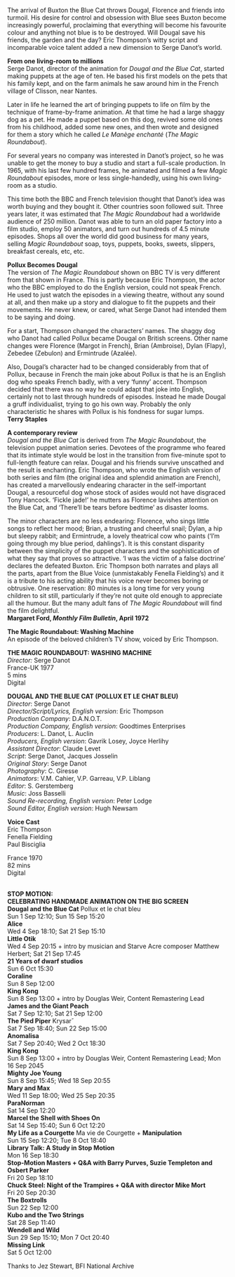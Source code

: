 
The arrival of Buxton the Blue Cat throws Dougal, Florence and friends into turmoil. His desire for control and obsession with Blue sees Buxton become increasingly powerful, proclaiming that everything will become his favourite colour and anything not blue is to be destroyed. Will Dougal save his friends, the garden and the day? Eric Thompson’s witty script and incomparable voice talent added a new dimension to Serge Danot’s world.  


**From one living-room to millions**  
Serge Danot, director of the animation for _Dougal and the Blue Cat_, started making puppets at the age of ten. He based his first models on the pets that his family kept, and on the farm animals he saw around him in the French village of Clisson, near Nantes.

Later in life he learned the art of bringing puppets to life on film by the technique of frame-by-frame animation. At that time he had a large shaggy dog as a pet. He made a puppet based on this dog, revived some old ones from his childhood, added some new ones, and then wrote and designed for them a story which he called _Le Manège enchanté_ (_The Magic Roundabout_).

For several years no company was interested in Danot’s project, so he was unable to get the money to buy a studio and start a full-scale production. In 1965, with his last few hundred frames, he animated and filmed a few _Magic Roundabout_ episodes, more or less single-handedly, using his own living-room as a studio.

This time both the BBC and French television thought that Danot’s idea was worth buying and they bought it. Other countries soon followed suit. Three years later, it was estimated that _The_ _Magic Roundabout_ had a worldwide audience of 250 million. Danot was able to turn an old paper factory into a film studio, employ 50 animators, and turn out hundreds of 4.5 minute episodes. Shops all over the world did good business for many years, selling _Magic Roundabout_ soap, toys, puppets, books, sweets, slippers, breakfast cereals, etc, etc.

**Pollux Becomes Dougal**  
The version of _The Magic Roundabout_ shown on BBC TV is very different from that shown in France. This is partly because Eric Thompson, the actor who the BBC employed to do the English version, could not speak French. He used to just watch the episodes in a viewing theatre, without any sound at all, and then make up a story and dialogue to fit the puppets and their movements. He never knew, or cared, what Serge Danot had intended them to be saying and doing.

For a start, Thompson changed the characters’ names. The shaggy dog who Danot had called Pollux became Dougal on British screens. Other name changes were Florence (Margot in French), Brian (Ambroise), Dylan (Flapy), Zebedee (Zebulon) and Ermintrude (Azalée).

Also, Dougal’s character had to be changed considerably from that of Pollux, because in French the main joke about Pollux is that he is an English dog who speaks French badly, with a very ‘funny’ accent. Thompson decided that there was no way he could adapt that joke into English, certainly not to last through hundreds of episodes. Instead he made Dougal a gruff individualist, trying to go his own way. Probably the only characteristic he shares with Pollux is his fondness for sugar lumps.  
**Terry Staples**

**A contemporary review**  
_Dougal and the Blue Cat_ is derived from _The Magic Roundabout_, the television puppet animation series. Devotees of the programme who feared that its intimate style would be lost in the transition from five-minute spot to full-length feature can relax. Dougal and his friends survive unscathed and the result is enchanting. Eric Thompson, who wrote the English version of both series and film (the original idea and splendid animation are French), has created a marvellously endearing character in the self-important Dougal, a resourceful dog whose stock of asides would not have disgraced Tony Hancock. ‘Fickle jade!’ he mutters as Florence lavishes attention on the Blue Cat, and ‘There’ll be tears before bedtime’ as disaster looms.

The minor characters are no less endearing: Florence, who sings little songs to reflect her mood; Brian, a trusting and cheerful snail; Dylan, a hip but sleepy rabbit; and Ermintrude, a lovely theatrical cow who paints (‘I’m going through my blue period, dahlings’). It is this constant disparity between the simplicity of the puppet characters and the sophistication of what they say that proves so attractive. ‘I was the victim of a false doctrine’ declares the defeated Buxton. Eric Thompson both narrates and plays all the parts, apart from the Blue Voice (unmistakably Fenella Fielding’s) and it is a tribute to his acting ability that his voice never becomes boring or obtrusive. One reservation: 80 minutes is a long time for very young children to sit still, particularly if they’re not quite old enough to appreciate all the humour. But the many adult fans of _The Magic Roundabout_ will find the film delightful.  
**Margaret Ford, _Monthly Film Bulletin_, April 1972**
<br>

**The Magic Roundabout: Washing Machine**  
An episode of the beloved children’s TV show, voiced by Eric Thompson.
<br>

**THE MAGIC ROUNDABOUT: WASHING MACHINE**  
_Director:_ Serge Danot  
France-UK 1977  
5 mins  
Digital

**DOUGAL AND THE BLUE CAT (POLLUX ET LE CHAT BLEU)**  
_Director_: Serge Danot  
_Director/Script/Lyrics, English version_:  Eric Thompson  
_Production Company_: D.A.N.O.T.  
_Production Company, English version_:  Goodtimes Enterprises  
_Producers_: L. Danot, L. Auclin  
_Producers, English version_: Gavrik Losey,  Joyce Herlihy  
_Assistant Director_: Claude Levet  
_Script_: Serge Danot, Jacques Josselin  
_Original Story_: Serge Danot  
_Photography_: C. Giresse  
_Animators_: V.M. Cahier, V.P. Garreau, V.P. Liblang  
_Editor_: S. Gerstemberg  
_Music_: Joss Basselli  
_Sound Re-recording, English version_: Peter Lodge  
_Sound Editor, English version_: Hugh Newsam

**Voice Cast**  
Eric Thompson  
Fenella Fielding  
Paul Bisciglia

France 1970  
82 mins  
Digital
<br><br>

**STOP MOTION:  
CELEBRATING HANDMADE ANIMATION ON THE BIG SCREEN**<br>
**Dougal and the Blue Cat** Pollux et le chat bleu<br>
Sun 1 Sep 12:10; Sun 15 Sep 15:20<br>
**Alice**<br>
Wed 4 Sep 18:10; Sat 21 Sep 15:10<br>
**Little Otik**<br>
Wed 4 Sep 20:15 + intro by musician and Starve Acre composer Matthew Herbert; Sat 21 Sep 17:45<br>
**21 Years of dwarf studios**<br>
Sun 6 Oct 15:30<br>
**Coraline**<br>
Sun 8 Sep 12:00<br>
**King Kong**<br>
Sun 8 Sep 13:00 + intro by Douglas Weir, Content Remastering Lead<br>
**James and the Giant Peach**<br>
Sat 7 Sep 12:10; Sat 21 Sep 12:00<br>
**The Pied Piper** Krysarˇ<br>
Sat 7 Sep 18:40; Sun 22 Sep 15:00<br>
**Anomalisa**<br>
Sat 7 Sep 20:40; Wed 2 Oct 18:30<br>
**King Kong**<br>
Sun 8 Sep 13:00 + intro by Douglas Weir, Content Remastering Lead; Mon 16 Sep 2045<br>
**Mighty Joe Young**<br>
Sun 8 Sep 15:45; Wed 18 Sep 20:55<br>
**Mary and Max**<br>
Wed 11 Sep 18:00; Wed 25 Sep 20:35<br>
**ParaNorman**<br>
Sat 14 Sep 12:20<br>
**Marcel the Shell with Shoes On**<br>
Sat 14 Sep 15:40; Sun 6 Oct 12:20<br>
**My Life as a Courgette** Ma vie de Courgette + **Manipulation**<br>
Sun 15 Sep 12:20; Tue 8 Oct 18:40<br>
**Library Talk: A Study in Stop Motion**<br>
Mon 16 Sep 18:30<br>
**Stop-Motion Masters + Q&A with Barry Purves, Suzie Templeton and Osbert Parker**<br>
Fri 20 Sep 18:10<br>
**Chuck Steel: Night of the Trampires + Q&A with director Mike Mort**<br>
Fri 20 Sep 20:30<br>
**The Boxtrolls**<br>
Sun 22 Sep 12:00<br>
**Kubo and the Two Strings**<br>
Sat 28 Sep 11:40<br>
**Wendell and Wild**<br>
Sun 29 Sep 15:10; Mon 7 Oct 20:40<br>
**Missing Link**<br>
Sat 5 Oct 12:00<br>

Thanks to Jez Stewart, BFI National Archive<br>
<br><br>
<!--stackedit_data:
eyJoaXN0b3J5IjpbMTAxMjAyMTM0M119
-->
